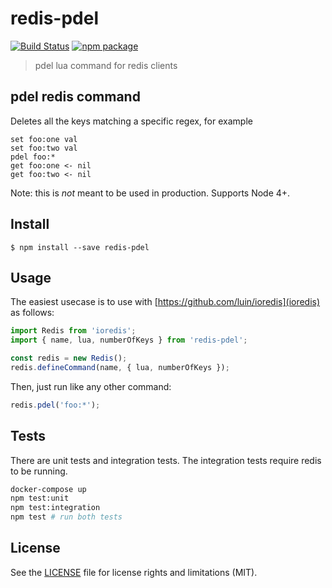 # redis-pdel

[![Build Status][build-badge]][build]
[![npm package][npm-badge]][npm]

> pdel lua command for redis clients

## pdel redis command

Deletes all the keys matching a specific regex, for example

```
set foo:one val
set foo:two val
pdel foo:*
get foo:one <- nil
get foo:two <- nil
```

Note: this is *not* meant to be used in production. Supports Node 4+.

## Install

```
$ npm install --save redis-pdel
```

## Usage

The easiest usecase is to use with [https://github.com/luin/ioredis](ioredis) as follows:

```js
import Redis from 'ioredis';
import { name, lua, numberOfKeys } from 'redis-pdel';

const redis = new Redis();
redis.defineCommand(name, { lua, numberOfKeys });
```

Then, just run like any other command:

```js
redis.pdel('foo:*');
```

## Tests

There are unit tests and integration tests. The integration tests require redis to be running.

```bash
docker-compose up
npm test:unit
npm test:integration
npm test # run both tests
```

## License

See the [LICENSE](LICENSE.md) file for license rights and limitations (MIT).

[build-badge]: https://img.shields.io/github/workflow/status/dotcore64/redis-pdel/test/master?style=flat-square
[build]: https://github.com/dotcore64/redis-pdel/actions

[npm-badge]: https://img.shields.io/npm/v/redis-pdel.svg?style=flat-square
[npm]: https://www.npmjs.org/package/redis-pdel
